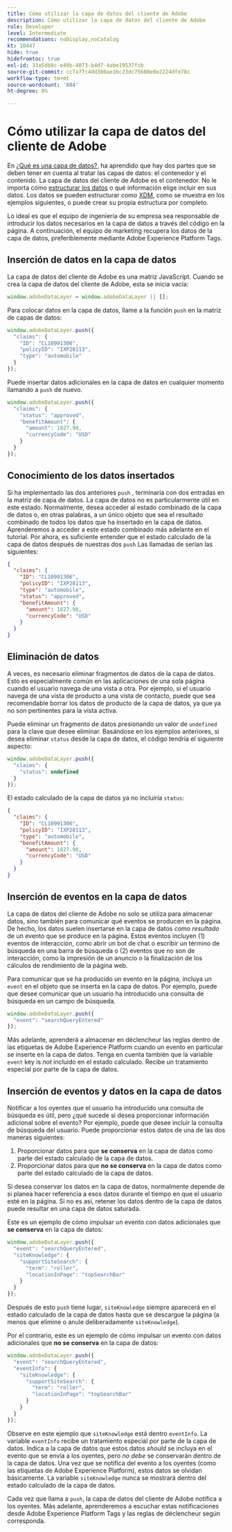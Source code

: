 ```yaml
---
title: Cómo utilizar la capa de datos del cliente de Adobe
description: Cómo utilizar la capa de datos del cliente de Adobe
role: Developer
level: Intermediate
recommendations: noDisplay,noCatalog
kt: 10447
hide: true
hidefromtoc: true
exl-id: 33a5db8c-e49b-4073-b4d7-4abe19537fcb
source-git-commit: cc7a77c4dd380ae1bc23dc75608e8e2224dfe78c
workflow-type: tm+mt
source-wordcount: '884'
ht-degree: 0%

---
```


# Cómo utilizar la capa de datos del cliente de Adobe

En [¿Qué es una capa de datos?](whats-a-data-layer.md), ha aprendido que hay dos partes que se deben tener en cuenta al tratar las capas de datos: el contenedor y el contenido. La capa de datos del cliente de Adobe es el contenedor. No le importa cómo [estructurar los datos](../structuring-your-data.md) o qué información elige incluir en sus datos. Los datos se pueden estructurar como [XDM](../structuring-your-data.md#xdm), como se muestra en los ejemplos siguientes, o puede crear su propia estructura por completo.

Lo ideal es que el equipo de ingeniería de su empresa sea responsable de introducir los datos necesarios en la capa de datos a través del código en la página. A continuación, el equipo de marketing recupera los datos de la capa de datos, preferiblemente mediante Adobe Experience Platform Tags.

## Inserción de datos en la capa de datos

La capa de datos del cliente de Adobe es una matriz JavaScript. Cuando se crea la capa de datos del cliente de Adobe, esta se inicia vacía:

```js
window.adobeDataLayer = window.adobeDataLayer || [];
```

Para colocar datos en la capa de datos, llame a la función `push` en la matriz de capas de datos:

```js
window.adobeDataLayer.push({
  "claims": {
    "ID": "CL10991306",
    "policyID": "IXP28113",
    "type": "automobile"
  }
});
```

Puede insertar datos adicionales en la capa de datos en cualquier momento llamando a `push` de nuevo.

```js
window.adobeDataLayer.push({
  "claims": {
    "status": "approved",
    "benefitAmount": {
      "amount": 1827.90,
      "currencyCode": "USD"
    }
  }
});
```

## Conocimiento de los datos insertados

Si ha implementado las dos anteriores `push` , terminaría con dos entradas en la matriz de capa de datos. La capa de datos no es particularmente útil en este estado. Normalmente, desea acceder al estado combinado de la capa de datos o, en otras palabras, a un único objeto que sea el resultado combinado de todos los datos que ha insertado en la capa de datos. Aprenderemos a acceder a este estado combinado más adelante en el tutorial. Por ahora, es suficiente entender que el estado calculado de la capa de datos después de nuestras dos `push` Las llamadas de serían las siguientes:

```json
{
  "claims": {
    "ID": "CL10991306",
    "policyID": "IXP28113",
    "type": "automobile",
    "status": "approved",
    "benefitAmount": {
      "amount": 1827.90,
      "currencyCode": "USD"
    }
  }
}
```

## Eliminación de datos

A veces, es necesario eliminar fragmentos de datos de la capa de datos. Esto es especialmente común en las aplicaciones de una sola página cuando el usuario navega de una vista a otra. Por ejemplo, si el usuario navega de una vista de producto a una vista de contacto, puede que sea recomendable borrar los datos de producto de la capa de datos, ya que ya no son pertinentes para la vista activa.

Puede eliminar un fragmento de datos presionando un valor de `undefined` para la clave que desee eliminar. Basándose en los ejemplos anteriores, si desea eliminar `status` desde la capa de datos, el código tendría el siguiente aspecto:

```js
window.adobeDataLayer.push({
  "claims": {
    "status": undefined
  }
});
```

El estado calculado de la capa de datos ya no incluiría `status`:

```json
{
  "claims": {
    "ID": "CL10991306",
    "policyID": "IXP28113",
    "type": "automobile",
    "benefitAmount": {
      "amount": 1827.90,
      "currencyCode": "USD"
    }
  }
}
```

## Inserción de eventos en la capa de datos

La capa de datos del cliente de Adobe no solo se utiliza para almacenar datos, sino también para comunicar qué eventos se producen en la página. De hecho, los datos suelen insertarse en la capa de datos _como resultado_ de un evento que se produce en la página. Estos eventos incluyen (1) eventos de interacción, como abrir un bot de chat o escribir un término de búsqueda en una barra de búsqueda o (2) eventos que no son de interacción, como la impresión de un anuncio o la finalización de los cálculos de rendimiento de la página web.

Para comunicar que se ha producido un evento en la página, incluya un `event` en el objeto que se inserta en la capa de datos. Por ejemplo, puede que desee comunicar que un usuario ha introducido una consulta de búsqueda en un campo de búsqueda.

```js
window.adobeDataLayer.push({
  "event": "searchQueryEntered"
});
```

Más adelante, aprenderá a almacenar en déclencheur las reglas dentro de las etiquetas de Adobe Experience Platform cuando un evento en particular se inserte en la capa de datos. Tenga en cuenta también que la variable `event` key is _not_ incluido en el estado calculado. Recibe un tratamiento especial por parte de la capa de datos.

## Inserción de eventos y datos en la capa de datos

Notificar a los oyentes que el usuario ha introducido una consulta de búsqueda es útil, pero ¿qué sucede si desea proporcionar información adicional sobre el evento? Por ejemplo, puede que desee incluir la consulta de búsqueda del usuario. Puede proporcionar estos datos de una de las dos maneras siguientes:

1. Proporcionar datos para que **se conserva** en la capa de datos como parte del estado calculado de la capa de datos.
2. Proporcionar datos para que **no se conserva** en la capa de datos como parte del estado calculado de la capa de datos.

Si desea conservar los datos en la capa de datos, normalmente depende de si planea hacer referencia a esos datos durante el tiempo en que el usuario esté en la página. Si no es así, retener los datos dentro de la capa de datos puede resultar en una capa de datos saturada.

Este es un ejemplo de cómo impulsar un evento con datos adicionales que **se conserva** en la capa de datos:

```js
window.adobeDataLayer.push({
  "event": "searchQueryEntered",
  "siteKnowledge": {
    "supportSiteSearch": {
      "term": "roller",
      "locationInPage": "topSearchBar"
    }
  }
});
```

Después de esto `push` tiene lugar, `siteKnowledge` siempre aparecerá en el estado calculado de la capa de datos hasta que se descargue la página (a menos que elimine o anule deliberadamente `siteKnowledge`).

Por el contrario, este es un ejemplo de cómo impulsar un evento con datos adicionales que **no se conserva** en la capa de datos:

```js
window.adobeDataLayer.push({
  "event": "searchQueryEntered",
  "eventInfo": {
    "siteKnowledge": {
      "supportSiteSearch": {
        "term": "roller",
        "locationInPage": "topSearchBar"
      }
    }
  }
});
```

Observe en este ejemplo que `siteKnowledge` está dentro `eventInfo`. La variable `eventInfo` recibe un tratamiento especial por parte de la capa de datos. Indica a la capa de datos que estos datos _should_ se incluya en el evento que se envía a los oyentes, pero _no debe_ se conservarán dentro de la capa de datos. Una vez que se notifica del evento a los oyentes (como las etiquetas de Adobe Experience Platform), estos datos se olvidan básicamente. La variable `siteKnowledge` nunca se mostrará dentro del estado calculado de la capa de datos.

Cada vez que llama a `push`, la capa de datos del cliente de Adobe notifica a los oyentes. Más adelante, aprenderemos a escuchar estas notificaciones desde Adobe Experience Platform Tags y las reglas de déclencheur según corresponda.
